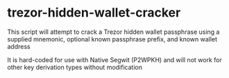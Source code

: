 # trezor-hidden-wallet-cracker

This script will attempt to crack a Trezor hidden wallet passphrase using a supplied mnemonic, optional known passphrase prefix, and known wallet address

It is hard-coded for use with Native Segwit (P2WPKH) and will not work for other key derivation types without modification
